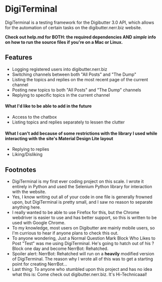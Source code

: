 # DigiTerminal
DigiTerminal is a testing framework for the Digibutter 3.0 API, which allows for the automation of certain tasks on the digibutter.nerr.biz website.

**Check out help.md for BOTH: the required dependencies AND _simple_ info on how to run the source files if you're on a Mac or Linux.**

## Features
- Logging registered users into digibutter.nerr.biz
- Switching channels between both "All Posts" and "The Dump"
- Listing the topics and replies on the most recent page of the current channel
- Posting new topics to both "All Posts" and "The Dump" channels
- Replying to specific topics in the current channel

#### What I'd like to be able to add in the future
- Access to the chatbox
- Listing topics and replies separately to lessen the clutter

#### What I can't add because of some restrictions with the library I used while interacting with the site's Material Design Lite layout
- Replying to replies
- Liking/Disliking

## Footnotes
- DigiTerminal is my first ever coding project on this scale. I wrote it entirely in Python and used the Selenium Python library for interaction with the website.
- Yes, I know writing out all of your code in one file is generally frowned upon, but DigiTerminal is pretty small, and I saw no reason to separate anything here.
- I really wanted to be able to use Firefox for this, but the Chrome webdriver is easier to use and has better support, so this is written to be used with Google Chrome.
- To my knowledge, most users on Digibutter are mainly mobile users, so I'm currious to hear if anyone plans to check this out.
- To anyone wondering, Just a Normal Question Mark Block Who Likes to Post "Test" was me using DigiTerminal. He's going to hatch out of his ? Block one day and become NerrBot: Rehatched.
- Spoiler alert: NerrBot: Rehatched will run on a **heavily** modified version of DigiTerminal. The reason why I wrote all of this was to get a starting point for creating NerrBot...
- Last thing: To anyone who stumbled upon this project and has no idea what this is: Come check out digibutter.nerr.biz. It's Hi-Technicaaal!

